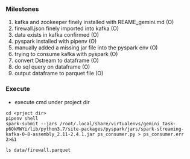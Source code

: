 ### Milestones
1. kafka and zookeeper finely installed with REAME_gemini.md (O)
2. firewall.json finely imported into kafka (O)
3. data exists in kafka confirmed (O)
4. pyspark installed with pipenv (O)
5. manually added a missing jar file into the pyspark env (O)
6. trying to consume kafka with pyspark (O)
7. convert Dstream to dataframe (O)
8. do sql query on dataframe (O)
9. output dataframe to parquet file (O) 

### Execute
* execute cmd under project dir
```shell
cd <prject dir>
pipenv shell
spark-submit --jars /root/.local/share/virtualenvs/gemini_task-p6OkMWYi/lib/python3.7/site-packages/pyspark/jars/spark-streaming-kafka-0-8-assembly_2.11-2.4.1.jar ps_consumer.py > ps_consumer.err 2>&1

ls data/firewall.parquet
```



